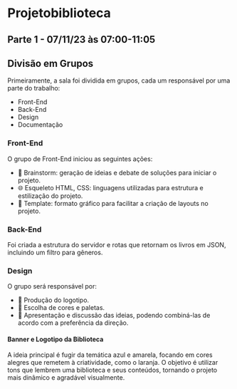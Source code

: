 # Projetobiblioteca


## Parte 1 - 07/11/23 às 07:00-11:05

## Divisão em Grupos
Primeiramente, a sala foi dividida em grupos, cada um responsável por uma parte do trabalho:
- Front-End
- Back-End
- Design
- Documentação

### Front-End
O grupo de Front-End iniciou as seguintes ações:
- 🧠 Brainstorm: geração de ideias e debate de soluções para iniciar o projeto.
- 🌐 Esqueleto HTML, CSS: linguagens utilizadas para estrutura e estilização do projeto.
- 📐 Template: formato gráfico para facilitar a criação de layouts no projeto.

### Back-End
Foi criada a estrutura do servidor e rotas que retornam os livros em JSON, incluindo um filtro para gêneros.

### Design
O grupo será responsável por:
- 🎨 Produção do logotipo.
- 🎨 Escolha de cores e paletas.
- 📣 Apresentação e discussão das ideias, podendo combiná-las de acordo com a preferência da direção.

#### Banner e Logotipo da Biblioteca
A ideia principal é fugir da temática azul e amarela, focando em cores alegres que remetem à criatividade, como o laranja. O objetivo é utilizar tons que lembrem uma biblioteca e seus conteúdos, tornando o projeto mais dinâmico e agradável visualmente.

